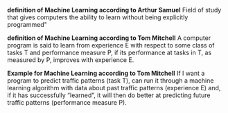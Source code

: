 **definition of Machine Learning according to Arthur Samuel**
Field of study that gives computers the ability to learn without being explicitly programmed"

**definition of Machine Learning according to Tom Mitchell**
A computer program is said to learn from experience E with respect to some class of tasks T and performance measure P, if its performance at tasks in T, as measured by P, improves with experience E.

**Example for Machine Learning according to Tom Mitchell**
 If I want a program to predict traffic patterns (task T), can run it through a machine learning algorithm with data about past traffic patterns (experience E) and, if it has successfully “learned”, it will then do better at predicting future traffic patterns (performance measure P).